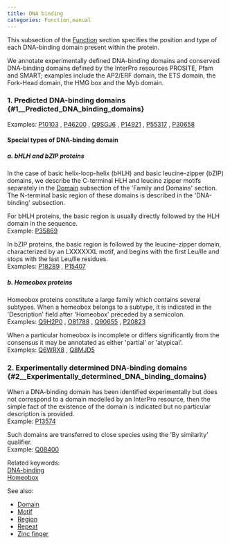 ```yaml
---
title: DNA binding
categories: Function,manual
---
```


This subsection of the [Function](http://www.uniprot.org/help/function%5Fsection) section specifies the position and type of each DNA-binding domain present within the protein.

We annotate experimentally defined DNA-binding domains and conserved DNA-binding domains defined by the InterPro resources PROSITE, Pfam and SMART; examples include the AP2/ERF domain, the ETS domain, the Fork-Head domain, the HMG box and the Myb domain.

### 1. Predicted DNA-binding domains {#1\_\_Predicted_DNA_binding_domains}

Examples: [P10103](http://www.uniprot.org/uniprotkb/P10103#function) , [P46200](http://www.uniprot.org/uniprotkb/P46200#function) , [Q9SGJ6](http://www.uniprot.org/uniprotkb/Q9SGJ6#function) , [P14921](http://www.uniprot.org/uniprotkb/P14921#function) , [P55317](http://www.uniprot.org/uniprotkb/P55317#function) , [P30658](http://www.uniprot.org/uniprotkb/P30658#function)

#### Special types of DNA-binding domain

##### a. bHLH and bZIP proteins

In the case of basic helix-loop-helix (bHLH) and basic leucine-zipper (bZIP) domains, we describe the C-terminal HLH and leucine zipper motifs separately in the [Domain](http://www.uniprot.org/manual/domain) subsection of the 'Family and Domains' section. The N-terminal basic region of these domains is described in the 'DNA-binding' subsection.

For bHLH proteins, the basic region is usually directly followed by the HLH domain in the sequence.  
Example: [P35869](http://www.uniprot.org/uniprotkb/P35869#family%5Fand%5Fdomains)

In bZIP proteins, the basic region is followed by the leucine-zipper domain, characterized by an LXXXXXXL motif, and begins with the first Leu/Ile and stops with the last Leu/Ile residues.  
Examples: [P18289](http://www.uniprot.org/uniprotkb/P18289#family_and_domains) , [P15407](http://www.uniprot.org/uniprotkb/P15407#family_and_domains)

##### b. Homeobox proteins

Homeobox proteins constitute a large family which contains several subtypes. When a homeobox belongs to a subtype, it is indicated in the 'Description' field after 'Homeobox' preceded by a semicolon.  
Examples: [Q9H2P0](http://www.uniprot.org/uniprotkb/Q9H2P0#function) , [O81788](http://www.uniprot.org/uniprotkb/O81788#function) , [Q90655](http://www.uniprot.org/uniprotkb/Q90655#function) , [P20823](http://www.uniprot.org/uniprotkb/P20823#function)

When a particular homeobox is incomplete or differs significantly from the consensus it may be annotated as either 'partial' or 'atypical'.  
Examples: [Q6WRX8](http://www.uniprot.org/uniprotkb/Q6WRX8#function) , [Q8MJD5](http://www.uniprot.org/uniprotkb/Q8MJD5#function)

### 2. Experimentally determined DNA-binding domains {#2\_\_Experimentally_determined_DNA_binding_domains}

When a DNA-binding domain has been identified experimentally but does not correspond to a domain modelled by an InterPro resource, then the simple fact of the existence of the domain is indicated but no particular description is provided.  
Example: [P13574](http://www.uniprot.org/uniprotkb/P13574#function)

Such domains are transferred to close species using the 'By similarity' qualifier.  
Example: [Q08400](http://www.uniprot.org/uniprotkb/Q08400#function)

Related keywords:  
[DNA-binding](http://www.uniprot.org/keywords/238)  
[Homeobox](http://www.uniprot.org/keywords/371)

See also:

-   [Domain](http://www.uniprot.org/help/domain)
-   [Motif](http://www.uniprot.org/help/motif)
-   [Region](http://www.uniprot.org/help/region)
-   [Repeat](http://www.uniprot.org/help/repeat)
-   [Zinc finger](http://www.uniprot.org/help/zn%5Ffing)
